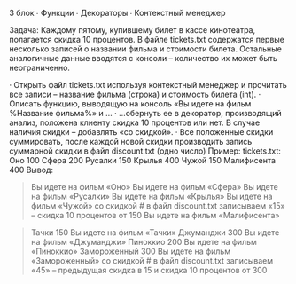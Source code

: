 3 блок
∙   Функции
∙   Декораторы
∙   Контекстный менеджер
 
Задача:
Каждому пятому, купившему билет в кассе кинотеатра, полагается скидка 10 процентов.
В файле tickets.txt содержатся первые несколько записей о названии фильма и стоимости билета. Остальные аналогичные данные вводятся с консоли – количество их может быть неограниченно.
 
·       Открыть файл tickets.txt используя контекстный менеджер и прочитать все записи – название фильма (строка) и стоимость билета (int).
·       Описать функцию, выводящую на консоль «Вы идете на фильм %Название фильма%» и …
·       …обернуть ее в декоратор,  производящий анализ, положена клиенту скидка 10 процентов или нет. В случае наличия скидки – добавлять «со скидкой».
·       Все положенные скидки суммировать, после каждой новой скидки производить запись суммарной скидки в файл discount.txt (одно число)
Пример:
tickets.txt:
Оно 100
Сфера 200
Русалки 150
Крылья 400
Чужой 150
Малифисента 400
Вывод:
> Вы идете на фильм «Оно»
   Вы идете на фильм «Сфера»
   Вы идете на фильм «Русалки»
 Вы идете на фильм «Крылья»
 Вы идете на фильм «Чужой» со скидкой  # в файл  discount.txt записываем «15» – скидка 10 процентов от 150
 Вы идете на фильм «Малифисента»
 
 
 > Тачки 150
> Вы идете на фильм «Тачки»
> Джуманджи 300
> Вы идете на фильм «Джуманджи»
> Пиноккио 200
> Вы идете на фильм «Пиноккио»
> Замороженный 300
> Вы идете на фильм «Замороженный» со скидкой # в файл  discount.txt записываем «45» – предыдущая скидка в 15 и скидка 10 процентов от 300
